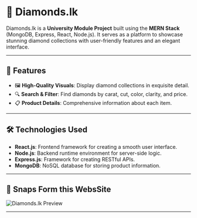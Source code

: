 # 💎 Diamonds.lk  

Diamonds.lk is a **University Module Project** built using the **MERN Stack** (MongoDB, Express, React, Node.js). It serves as a platform to showcase stunning diamond collections with user-friendly features and an elegant interface.  

---

## 🌟 Features  
- 🖼️ **High-Quality Visuals**: Display diamond collections in exquisite detail.  
- 🔍 **Search & Filter**: Find diamonds by carat, cut, color, clarity, and price.  
- 📋 **Product Details**: Comprehensive information about each item.  


---

## 🛠️ Technologies Used  
- **React.js**: Frontend framework for creating a smooth user interface.  
- **Node.js**: Backend runtime environment for server-side logic.  
- **Express.js**: Framework for creating RESTful APIs.  
- **MongoDB**: NoSQL database for storing product information.  

---

## 📸 Snaps Form this WebsSite 

![Diamonds.lk Preview](https://via.placeholder.com/800x400?text=Diamonds.lk+Preview)


---
